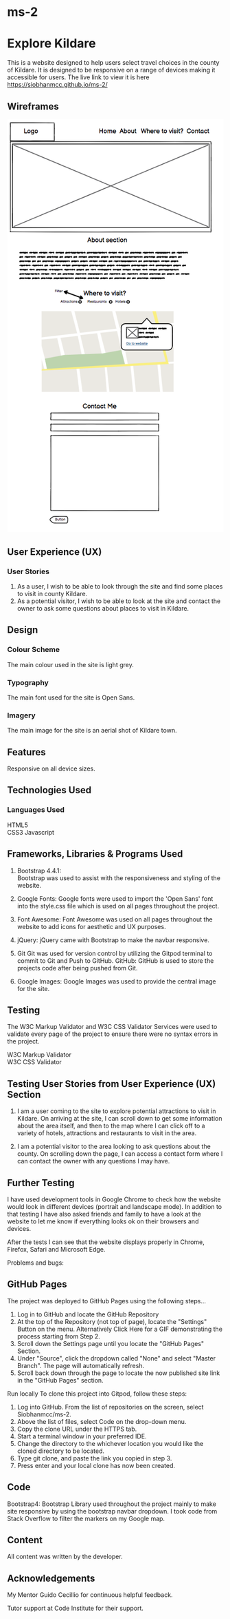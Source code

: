 # ms-2

# Explore Kildare

This is a website designed to help users select travel choices in the county of Kildare. It is designed to be responsive on a range of devices making it accessible for users.
The live link to view it is here https://siobhanmcc.github.io/ms-2/

## Wireframes

![title](assets/images/MS2-screenshot.png)

##  User Experience (UX)  
### User Stories

1. As a user, I wish to be able to look through the site and find some places to visit in county Kildare. 
2. As a potential visitor, I wish to be able to look at the site and contact the owner to ask some questions about places to visit in Kildare. 

## Design  
### Colour Scheme

The main colour used in the site is light grey.

### Typography  
The main font used for the site is Open Sans.

### Imagery  
The main image for the site is an aerial shot of Kildare town. 

## Features  
Responsive on all device sizes. 

## Technologies Used  
### Languages Used  
HTML5  
CSS3
Javascript

## Frameworks, Libraries & Programs Used  
1. Bootstrap 4.4.1:  
Bootstrap was used to assist with the responsiveness and styling of the website.

2. Google Fonts:
   Google fonts were used to import the 'Open Sans' font into the style.css file which is used on all pages throughout the project.

3. Font Awesome:
Font Awesome was used on all pages throughout the website to add icons for aesthetic and UX purposes.

4. jQuery:
jQuery came with Bootstrap to make the navbar responsive. 

5. Git
Git was used for version control by utilizing the Gitpod terminal to commit to Git and Push to GitHub.
GitHub:
GitHub is used to store the projects code after being pushed from Git.

6. Google Images: Google Images was used to provide the central image for the site. 

## Testing  
The W3C Markup Validator and W3C CSS Validator Services were used to validate every page of the project to ensure there were no syntax errors in the project.

W3C Markup Validator  
W3C CSS Validator

## Testing User Stories from User Experience (UX) Section  

1. I am a user coming to the site to explore potential attractions to visit in Kildare. On arriving at the site, I can scroll down to get some information about the area itself, and then to the map where I can click off to a variety of hotels, attractions and restaurants to visit in the area.  

2. I am a potential visitor to the area looking to ask questions about the county. On scrolling down the page, I can access a contact form where I can contact the owner with any questions I may have. 

## Further Testing
I have used development tools in Google Chrome to check how the website would look in different devices (portrait and landscape mode). In addition to that testing I have also asked friends and family to have a look at the website to let me know if everything looks ok on their browsers and devices.

After the tests I can see that the website displays properly in Chrome, Firefox, Safari and Microsoft Edge.

Problems and bugs:


## GitHub Pages  
The project was deployed to GitHub Pages using the following steps...

1. Log in to GitHub and locate the GitHub Repository
2. At the top of the Repository (not top of page), locate the "Settings" Button on the menu.
   Alternatively Click Here for a GIF demonstrating the process starting from Step 2.
3. Scroll down the Settings page until you locate the "GitHub Pages" Section.
4. Under "Source", click the dropdown called "None" and select "Master Branch".
   The page will automatically refresh.
5. Scroll back down through the page to locate the now published site link in the "GitHub Pages" section.

Run locally
To clone this project into Gitpod, follow these steps: 
1. Log into GitHub. From the list of repositories on the screen, 
select Siobhanmcc/ms-2. 
2. Above the list of files, select Code on the drop-down menu. 
3. Copy the clone URL under the HTTPS tab.
4. Start a terminal window in your preferred IDE. 
5. Change the directory to the whichever location you would like the cloned directory to be located. 
6. Type git clone, and paste the link you copied in step 3. 
7. Press enter and your local clone has now been created.

## Code
Bootstrap4: Bootstrap Library used throughout the project mainly to make site responsive by using the bootstrap navbar dropdown.
I took code from Stack Overflow to filter the markers on my Google map.

## Content
All content was written by the developer. 

## Acknowledgements
My Mentor Guido Cecillio for continuous helpful feedback.

Tutor support at Code Institute for their support.





